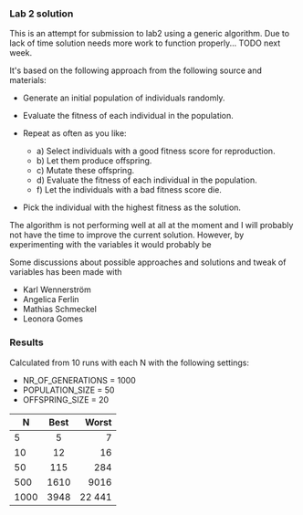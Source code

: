 ### Lab 2 solution 


This is an attempt for submission to lab2 using a generic algorithm. Due to lack
of time solution needs more work to function properly... TODO next week.

It's based on the following approach from the following source and materials:

- Generate an initial population of individuals randomly.
- Evaluate the fitness of each individual in the population.
- Repeat as often as you like:
    - a) Select individuals with a good fitness score for reproduction.
    - b) Let them produce offspring.
    - c) Mutate these offspring.
    - d) Evaluate the fitness of each individual in the population.
    - f) Let the individuals with a bad fitness score die.

- Pick the individual with the highest fitness as the solution.

The algorithm is not performing well at all at the moment and I will probably not have the time to improve
the current solution. However, by experimenting with the variables it would probably be 

Some discussions about possible approaches and solutions and tweak of variables has been made with

- Karl Wennerström
- Angelica Ferlin
- Mathias Schmeckel
- Leonora Gomes

### Results

Calculated from 10 runs with each N with the following settings:

- NR_OF_GENERATIONS = 1000
- POPULATION_SIZE = 50
- OFFSPRING_SIZE = 20


| N    | Best |  Worst |
|------|:----:|-------:|
| 5    |  5   |      7 |
| 10   |  12  |     16 |
| 50   | 115  |    284 |
| 500  | 1610 |   9016 |
| 1000 | 3948 | 22 441 |